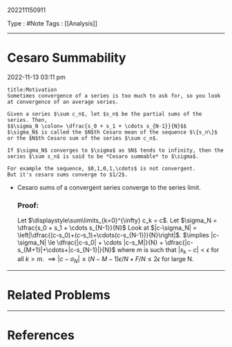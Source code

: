 202211150911

Type : #Note
Tags : [[Analysis]]

---
# Cesaro Summability
2022-11-13 03:11 pm

```ad-note 
title:Motivation 
Sometimes convergence of a series is too much to ask for, so you look at convergence of an average series.

Given a series $\sum c_n$, let $s_n$ be the partial sums of the series. Then,
$$\sigma_N \colon= \dfrac{s_0 + s_1 + \cdots s_{N-1}}{N}$$
$\sigma_N$ is called the $N$th Cesaro mean of the sequence $\{s_n\}$ or the $N$th Cesaro sum of the series $\sum c_n$.

If $\sigma_N$ converges to $\sigma$ as $N$ tends to infinity, then the series $\sum s_n$ is said to be *Cesaro summable* to $\sigma$.

For example the sequence, $0,1,0,1,\cdots$ is not convergent.
But it's cesaro sums converge to $1/2$. 
```

- Cesaro sums of a convergent series converge to the series limit.
 
  ### Proof:
  Let $\displaystyle\sum\limits_{k=0}^{\infty} c_k = c$.
  Let $\sigma_N = \dfrac{s_0 + s_1 + \cdots s_{N-1}}{N}$
  Look at $|c-\sigma_N| = \left|\dfrac{(c-s_0)+(c-s_1)+\cdots(c-s_{N-1})}{N}\right|$.
  $\implies |c-\sigma_N| \le \dfrac{|c-s_0| + \cdots |c-s_M|}{N} + \dfrac{|c-s_{M+1}|+\cdots+|c-s_{N-1}|}{N}$
  where $m$ is such that $|s_k-c| < \epsilon$ for all $k > m$.
  $\implies |c-\sigma_N| \le (N-M-1)\epsilon/N + F/N \le 2\epsilon$
  for large N.
  

---
# Related Problems

---
# References
